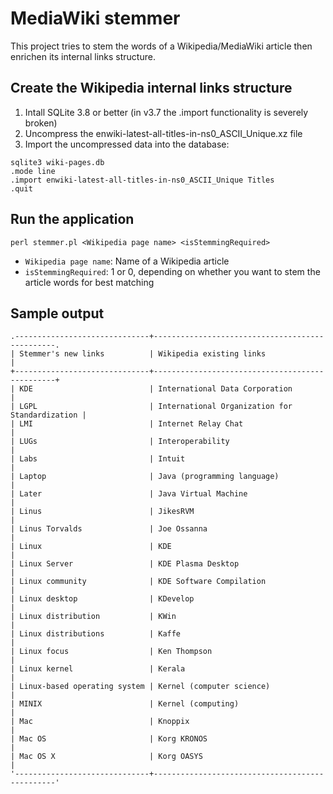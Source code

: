 MediaWiki stemmer
=================

This project tries to stem the words of a Wikipedia/MediaWiki article then enrichen its internal links structure.

Create the Wikipedia internal links structure
---------------------------------------------------
1. Intall SQLite 3.8 or better (in v3.7 the .import functionality is severely broken)
2. Uncompress the enwiki-latest-all-titles-in-ns0_ASCII_Unique.xz file
3. Import the uncompressed data into the database:
```
sqlite3 wiki-pages.db
.mode line
.import enwiki-latest-all-titles-in-ns0_ASCII_Unique Titles
.quit
```

Run the application
-------------------
```
perl stemmer.pl <Wikipedia page name> <isStemmingRequired>
```
* `Wikipedia page name`: Name of a Wikipedia article
* `isStemmingRequired`: 1 or 0, depending on whether you want to stem the article words for best matching

Sample output
-------------
```
.------------------------------+------------------------------------------------.
| Stemmer's new links          | Wikipedia existing links                       |
+------------------------------+------------------------------------------------+
| KDE                          | International Data Corporation                 |
| LGPL                         | International Organization for Standardization |
| LMI                          | Internet Relay Chat                            |
| LUGs                         | Interoperability                               |
| Labs                         | Intuit                                         |
| Laptop                       | Java (programming language)                    |
| Later                        | Java Virtual Machine                           |
| Linus                        | JikesRVM                                       |
| Linus Torvalds               | Joe Ossanna                                    |
| Linux                        | KDE                                            |
| Linux Server                 | KDE Plasma Desktop                             |
| Linux community              | KDE Software Compilation                       |
| Linux desktop                | KDevelop                                       |
| Linux distribution           | KWin                                           |
| Linux distributions          | Kaffe                                          |
| Linux focus                  | Ken Thompson                                   |
| Linux kernel                 | Kerala                                         |
| Linux-based operating system | Kernel (computer science)                      |
| MINIX                        | Kernel (computing)                             |
| Mac                          | Knoppix                                        |
| Mac OS                       | Korg KRONOS                                    |
| Mac OS X                     | Korg OASYS                                     |
'------------------------------+------------------------------------------------'
```